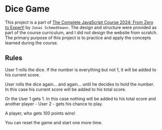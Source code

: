 # Dice Game

This project is a part of [The Complete JavaScript Course 2024: From Zero to Expert!](https://www.udemy.com/course/the-complete-javascript-course/) by `Jonas Schmedtmann`.
The design and structure were provided as part of the course curriculum, and I did not design the website from scratch. The primary purpose of this project is to practice and apply the concepts learned during the course.

## Rules

User 1 rolls the dice. If the number is everything but not 1, it will be added to his current score.

User rolls the dice again... and again... until he decides to hold the number. In this case his current score will be added to his total score.

Or the User 1 gets 1. In this case nothing will be added to his total score and another player - User 2 - gets his chance to play.

A player, who gets 100 points wins!

You can reset the game and start one more time.
